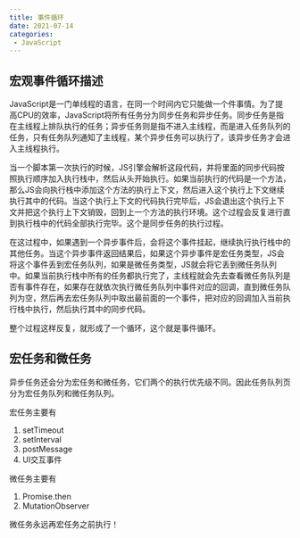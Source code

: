 ```yaml
---
title: 事件循环
date: 2021-07-14
categories: 
 - JavaScript
---
```


## 宏观事件循环描述
JavaScript是一门单线程的语言，在同一个时间内它只能做一个件事情。为了提高CPU的效率，JavaScript将所有任务分为同步任务和异步任务。同步任务是指在主线程上排队执行的任务；异步任务则是指不进入主线程，而是进入任务队列的任务，只有任务队列通知了主线程，某个异步任务可以执行了，该异步任务才会进入主线程执行。

当一个脚本第一次执行的时候，JS引擎会解析这段代码，并将里面的同步代码按照执行顺序加入执行栈中，然后从头开始执行。如果当前执行的代码是一个方法，那么JS会向执行栈中添加这个方法的执行上下文，然后进入这个执行上下文继续执行其中的代码。当这个执行上下文的代码执行完毕后，JS会退出这个执行上下文并把这个执行上下文销毁，回到上一个方法的执行环境。这个过程会反复进行直到执行栈中的代码全部执行完毕。这个是同步任务的执行过程。

在这过程中，如果遇到一个异步事件后，会将这个事件挂起，继续执行执行栈中的其他任务。当这个异步事件返回结果后，如果这个异步事件是宏任务类型，JS会将这个事件丢到宏任务队列，如果是微任务类型，JS就会将它丢到微任务队列中。如果当前执行栈中所有的任务都执行完了，主线程就会先去查看微任务队列是否有事件存在，如果存在就依次执行微任务队列中事件对应的回调，直到微任务队列为空，然后再去宏任务队列中取出最前面的一个事件，把对应的回调加入当前执行栈中执行，然后执行其中的同步代码。

整个过程这样反复，就形成了一个循环，这个就是事件循环。

## 宏任务和微任务
异步任务还会分为宏任务和微任务，它们两个的执行优先级不同。因此任务队列页分为宏任务队列和微任务队列。

宏任务主要有
1. setTimeout
2. setInterval
3. postMessage
4. UI交互事件

微任务主要有
1. Promise.then
2. MutationObserver

微任务永远再宏任务之前执行！


